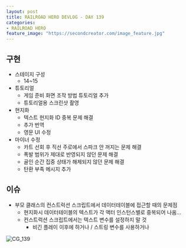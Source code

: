 ```yaml
---
layout: post
title: RAILROAD HERO DEVLOG - DAY 139
categories:
- RAILROAD HERO
feature_image: "https://secondcreator.com/image_feature.jpg"
---
```


## 구현
- 스테이지 구성
  - 14~15
- 튜토리얼
  - 게임 준비 화면 조작 방법 튜토리얼 추가
  - 튜토리얼용 스크린샷 촬영
- 현지화
  - 텍스트 현지화 ID 중복 문제 해결
  - 추가 번역
  - 영문 UI 수정
- 마이너 수정
  - 카트 선회 후 직선 주로에서 스파크 안 꺼지는 문제 해결
  - 폭발 범위가 제대로 반영되지 않던 문제 해결
  - 골인 순간 집중 상태가 해제되지 않던 문제 해결
  - 탄환 부족 메시지 추가

## 이슈
- 부모 클래스의 컨스트럭션 스크립트에서 데이터테이블에 접근할 때의 문제점
  - 현지화시 데이터테이블의 텍스트가 각 액터 인스턴스별로 중복되어 나옴…
  - 컨스트럭션 스크립트에서는 텍스트 변수를 설정하지 말 것
    - 비긴 플레이 이후에 하거나 / 스트링 변수를 사용하거나

![CG_139](https://secondcreator.com/blog/imgs/CG_139.png)
